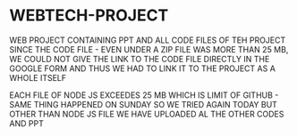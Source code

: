 # WEBTECH-PROJECT
WEB PROJECT CONTAINING PPT AND ALL CODE FILES OF TEH PROJECT
SINCE THE CODE FILE -  EVEN UNDER A ZIP FILE WAS MORE THAN 25 MB, WE COULD NOT GIVE THE LINK TO THE CODE FILE DIRECTLY IN THE GOOGLE FORM AND THUS WE HAD TO LINK IT TO THE PROJECT AS A WHOLE ITSELF

EACH FILE OF NODE JS EXCEEDES 25 MB WHICH IS LIMIT OF GITHUB - SAME THING HAPPENED ON SUNDAY SO WE TRIED AGAIN TODAY BUT OTHER THAN NODE JS FILE WE HAVE UPLOADED AL THE OTHER CODES AND PPT

